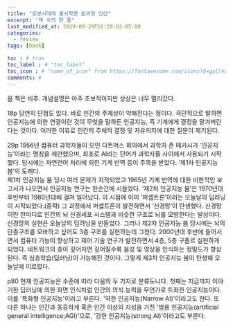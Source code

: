 ```yaml
---
title: "로봇시대에 불시착한 문과형 인간"
excerpt: "책 속의 한 줄"
last_modified_at: 2019-09-29T16:20:02-05:00
categories:
  - review
tags: [book]

toc : # true
toc_label : # "toc_label"
toc_icon : # "name_of_icon" from https://fontawesome.com/icons?d=gallery&s=solid&m=free
comments: #
---
```


음 책은 비추. 개념설명은 아주 초보적이지만 상상은 너무 멀리갔다.

18p 당연히 단점도 있다. 바로 인간의 주체상이 약해진다는 점이다. 극단적으로 말하면 인공지능에 의한 연결이란 것이 무엇을 말하든 인공지능, 즉 기계에게 결정을 맡겨버린다는 것이다. 이러한 이유로 인간의 주체적 결정 및 자유의지에 대한 질문이 제기된다.

29p 1956년 컴퓨터 과학자들이 모인 다트머스 회의에서 과학자 존 매카시가 ‘인공지능’이라는 명칭을 제안했으며, 최초로 AI라는 단어가 과학자들 사이에서 사용되기 시작했다. 당시에는 자연언어 처리에 의한 기계 반역 등이 주목을 받았다. ‘제1차 인공지능 붐’의 도래다.  
제1차 인공지능 붐 당시 여러 문제가 지적되었고 1965년 기계 번역에 대한 비판적인 보고서가 나오면서 인공지능 연구는 한순간에 시들었다. ‘제2처 인공지능 붐’은 1970년대 후반부터 1980년대에 걸쳐 일어났다. 이 시점에 이미 ‘퍼셉트론’이러는 오늘날의 딥러닝이 시작되었다.(중략) 그 과정에서 퍼셉트론이 발전하면서 ‘신경망’이 탄생했다. 신경망이란 한마디로 인간의 뇌 신경세포 시스템과 비슷한 구조로 뇌를 모방한다는 발상이다.  
신경망의 실현은 오늘날의 딥려닝을 만들었다. 그러나 제2차 인공지능 붐 당시에는 뇌의 단층구조를 모바하고 싶어도 3층 구조를 실현하는데 그쳤다. 2000년대 후반에 들어서면서 컴퓨터 기능이 향상하고 제어 기술 연구가 발전하면서 4층, 5층 구졸르 실현하게 되었다. 네트워크의 층이 깊어지면 깊어질수록 음성 및 영상을 인식하는 정밀도가 향상된다. 즉 심층학습(딥러닝)이 가능해진 것이다. 그렇게 제3차 인공지능 붐이 탄생해 오늘날에 이르렀다.

p80 현재 인공지능은 수준에 따라 다음의 두 가지로 분류도니다. 첫째는 지금까지 이야기한 딥러닝에 의한 화면 인식처럼 인간의 의식 능력을 무언가로 트화한 인공지능이다. 이를 '특화형 인공지능'이라고 부른다. '약한 인공지능(Narrow AI)'이라고도 한다. 또 다른 하나는 인간과 동등하게 혹은 인간 이상의 지성을 가진 '범용 인공지능(artificial general intelligence;AGI)'으로, '강한 인공지능(strong AI)'이라고도 부른다.
